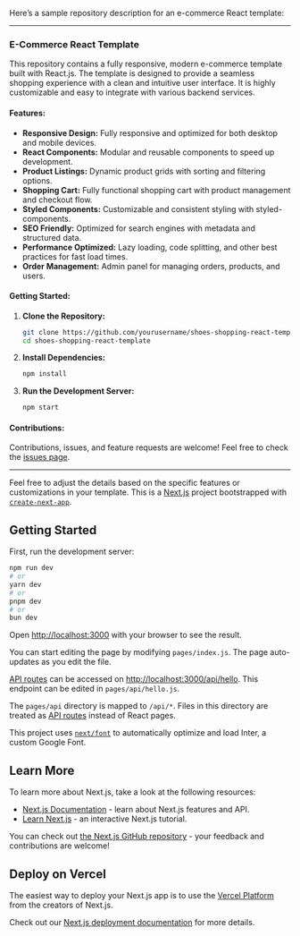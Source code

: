 
Here’s a sample repository description for an e-commerce React template:

---

### E-Commerce React Template

This repository contains a fully responsive, modern e-commerce template built with React.js. The template is designed to provide a seamless shopping experience with a clean and intuitive user interface. It is highly customizable and easy to integrate with various backend services.

#### Features:
- **Responsive Design:** Fully responsive and optimized for both desktop and mobile devices.
- **React Components:** Modular and reusable components to speed up development.
- **Product Listings:** Dynamic product grids with sorting and filtering options.
- **Shopping Cart:** Fully functional shopping cart with product management and checkout flow.
- **Styled Components:** Customizable and consistent styling with styled-components.
- **SEO Friendly:** Optimized for search engines with metadata and structured data.
- **Performance Optimized:** Lazy loading, code splitting, and other best practices for fast load times.
- **Order Management:** Admin panel for managing orders, products, and users.
  
#### Getting Started:
1. **Clone the Repository:**
   ```bash
   git clone https://github.com/yourusername/shoes-shopping-react-template.git
   cd shoes-shopping-react-template
   ```
2. **Install Dependencies:**
   ```bash
   npm install
   ```
3. **Run the Development Server:**
   ```bash
   npm start
   ```

#### Contributions:
Contributions, issues, and feature requests are welcome! Feel free to check the [issues page](https://github.com/yourusername/ecommerce-react-template/issues).

---

Feel free to adjust the details based on the specific features or customizations in your template.
This is a [Next.js](https://nextjs.org/) project bootstrapped with [`create-next-app`](https://github.com/vercel/next.js/tree/canary/packages/create-next-app).

## Getting Started

First, run the development server:

```bash
npm run dev
# or
yarn dev
# or
pnpm dev
# or
bun dev
```

Open [http://localhost:3000](http://localhost:3000) with your browser to see the result.

You can start editing the page by modifying `pages/index.js`. The page auto-updates as you edit the file.

[API routes](https://nextjs.org/docs/api-routes/introduction) can be accessed on [http://localhost:3000/api/hello](http://localhost:3000/api/hello). This endpoint can be edited in `pages/api/hello.js`.

The `pages/api` directory is mapped to `/api/*`. Files in this directory are treated as [API routes](https://nextjs.org/docs/api-routes/introduction) instead of React pages.

This project uses [`next/font`](https://nextjs.org/docs/basic-features/font-optimization) to automatically optimize and load Inter, a custom Google Font.

## Learn More

To learn more about Next.js, take a look at the following resources:

- [Next.js Documentation](https://nextjs.org/docs) - learn about Next.js features and API.
- [Learn Next.js](https://nextjs.org/learn) - an interactive Next.js tutorial.

You can check out [the Next.js GitHub repository](https://github.com/vercel/next.js/) - your feedback and contributions are welcome!

## Deploy on Vercel

The easiest way to deploy your Next.js app is to use the [Vercel Platform](https://vercel.com/new?utm_medium=default-template&filter=next.js&utm_source=create-next-app&utm_campaign=create-next-app-readme) from the creators of Next.js.

Check out our [Next.js deployment documentation](https://nextjs.org/docs/deployment) for more details.
